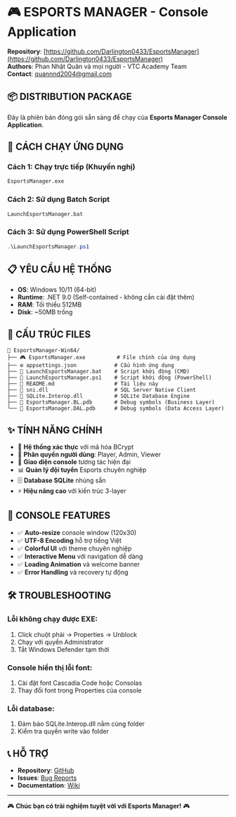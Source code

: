 # 🎮 ESPORTS MANAGER - Console Application

**Repository**: [https://github.com/Darlington0433/EsportsManager](https://github.com/Darlington0433/EsportsManager)  
**Authors**: Phan Nhật Quân và mọi người - VTC Academy Team  
**Contact**: quannnd2004@gmail.com

## 📦 **DISTRIBUTION PACKAGE**

Đây là phiên bản đóng gói sẵn sàng để chạy của **Esports Manager Console Application**.

## 🚀 **CÁCH CHẠY ỨNG DỤNG**

### **Cách 1: Chạy trực tiếp (Khuyến nghị)**

```bash
EsportsManager.exe
```

### **Cách 2: Sử dụng Batch Script**

```bash
LaunchEsportsManager.bat
```

### **Cách 3: Sử dụng PowerShell Script**

```powershell
.\LaunchEsportsManager.ps1
```

## 📋 **YÊU CẦU HỆ THỐNG**

- **OS**: Windows 10/11 (64-bit)
- **Runtime**: .NET 9.0 (Self-contained - không cần cài đặt thêm)
- **RAM**: Tối thiểu 512MB
- **Disk**: ~50MB trống

## 📁 **CẤU TRÚC FILES**

```
📁 EsportsManager-Win64/
├── 🎮 EsportsManager.exe          # File chính của ứng dụng
├── ⚙️ appsettings.json            # Cấu hình ứng dụng
├── 🚀 LaunchEsportsManager.bat    # Script khởi động (CMD)
├── 🚀 LaunchEsportsManager.ps1    # Script khởi động (PowerShell)
├── 📖 README.md                   # Tài liệu này
├── 🔧 sni.dll                     # SQL Server Native Client
├── 🔧 SQLite.Interop.dll          # SQLite Database Engine
├── 🐛 EsportsManager.BL.pdb       # Debug symbols (Business Layer)
└── 🐛 EsportsManager.DAL.pdb      # Debug symbols (Data Access Layer)
```

## ✨ **TÍNH NĂNG CHÍNH**

- 🔐 **Hệ thống xác thực** với mã hóa BCrypt
- 👥 **Phân quyền người dùng**: Player, Admin, Viewer
- 🎯 **Giao diện console** tương tác hiện đại
- 📊 **Quản lý đội tuyển** Esports chuyên nghiệp
- 🗄️ **Database SQLite** nhúng sẵn
- ⚡ **Hiệu năng cao** với kiến trúc 3-layer

## 🎨 **CONSOLE FEATURES**

- ✅ **Auto-resize** console window (120x30)
- ✅ **UTF-8 Encoding** hỗ trợ tiếng Việt
- ✅ **Colorful UI** với theme chuyên nghiệp
- ✅ **Interactive Menu** với navigation dễ dàng
- ✅ **Loading Animation** và welcome banner
- ✅ **Error Handling** và recovery tự động

## 🛠️ **TROUBLESHOOTING**

### **Lỗi không chạy được EXE:**

1. Click chuột phải → Properties → Unblock
2. Chạy với quyền Administrator
3. Tắt Windows Defender tạm thời

### **Console hiển thị lỗi font:**

1. Cài đặt font Cascadia Code hoặc Consolas
2. Thay đổi font trong Properties của console

### **Lỗi database:**

1. Đảm bảo SQLite.Interop.dll nằm cùng folder
2. Kiểm tra quyền write vào folder

## 📞 **HỖ TRỢ**

- **Repository**: [GitHub](https://github.com/Darlington0433/EsportsManager)
- **Issues**: [Bug Reports](https://github.com/Darlington0433/EsportsManager/issues)
- **Documentation**: [Wiki](https://github.com/Darlington0433/EsportsManager/wiki)

---

🎮 **Chúc bạn có trải nghiệm tuyệt vời với Esports Manager!** 🎮
